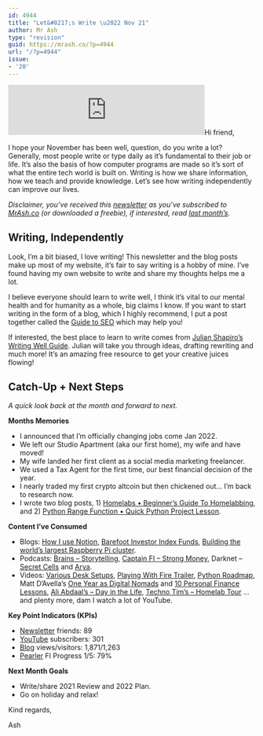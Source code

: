 ```yaml
---
id: 4944
title: "Let&#8217;s Write \u2022 Nov 21"
author: Mr Ash
type: "revision"
guid: https://mrash.co/?p=4944
url: "/?p=4944"
issue:
- '20'
---
```


<iframe frameborder="0" height="102px" loading="lazy" scrolling="no" src="https://anchor.fm/mrashleyball/embed/episodes/Lets-Write--Nov-21-e1b2qig" width="400px"></iframe>Hi friend,

I hope your November has been well, question, do you write a lot? Generally, most people write or type daily as it’s fundamental to their job or life. It’s also the basis of how computer programs are made so it’s sort of what the entire tech world is built on. Writing is how we share information, how we teach and provide knowledge. Let’s see how writing independently can improve our lives.

*Disclaimer, you’ve received this [newsletter](https://mrash.co/newsletters) as you’ve subscribed to [MrAsh.co](https://mrash.co/) (or downloaded a freebie), if interested, read [last month’s](https://mrash.co/letter/oct-21/).*

## Writing, Independently

Look, I’m a bit biased, I love writing! This newsletter and the blog posts make up most of my website, it’s fair to say writing is a hobby of mine. I’ve found having my own website to write and share my thoughts helps me a lot.

I believe everyone should learn to write well, I think it’s vital to our mental health and for humanity as a whole, big claims I know. If you want to start writing in the form of a blog, which I highly recommend, I put a post together called the [Guide to SEO](https://mrash.co/guide-to-seo-ultimate-beginners-guide-for-seo/) which may help you!

If interested, the best place to learn to write comes from [Julian Shapiro’s Writing Well Guide](https://www.julian.com/guide/write/intro). Julian will take you through ideas, drafting rewriting and much more! It’s an amazing free resource to get your creative juices flowing!

## Catch-Up + Next Steps

*A quick look back at the month and forward to next.*

**Months Memories**

- I announced that I’m officially changing jobs come Jan 2022.
- We left our Studio Apartment (aka our first home), my wife and have moved!
- My wife landed her first client as a social media marketing freelancer.
- We used a Tax Agent for the first time, our best financial decision of the year.
- I nearly traded my first crypto altcoin but then chickened out… I’m back to research now.
- I wrote two blog posts, 1) [Homelabs • Beginner’s Guide To Homelabbing](https://mrash.co/homelabs-beginners-guide-to-homelabbing/), and 2) [Python Range Function • Quick Python Project Lesson](https://mrash.co/python-range-function-quick-python-project-lesson/).

**Content I’ve Consumed**

- Blogs: [How I use Notion](https://reasonabledeviations.com/2021/09/18/how-i-use-notion/), [Barefoot Investor Index Funds](https://captainfi.com/barefoot-investor-index-funds/), [Building the world’s largest Raspberry Pi cluster](https://blogs.oracle.com/developers/post/building-the-worlds-largest-raspberry-pi-cluster).
- Podcasts: [Brains – Storytelling](https://www.brainspodcast.com/episode/storytelling), [Captain FI – Strong Money](https://captainfi.com/strong-money-australia/), Darknet – [Secret Cells](https://darknetdiaries.com/episode/105/) and [Arya](https://darknetdiaries.com/episode/104/).
- Videos: [Various Desk Setups](https://youtube.com/playlist?list=PLGR72TW7SUVo8gc5Kb3ulIjp9vnSLLa6k), [Playing With Fire Trailer](https://youtu.be/DGJAcfRxipE), [Python Roadmap](https://youtu.be/wFEC7VbWBZo), Matt D’Avella’s [One Year as Digital Nomads](https://youtu.be/TWckb7_fykc) and [10 Personal Finance Lessons](https://youtu.be/bMXTGGxrQ3A), [Ali Abdaal’s – Day in the Life](https://youtu.be/F7JMKzBr8HY), [Techno Tim’s – Homelab Tour](https://youtu.be/u45Z4yGTgs8) …and plenty more, dam I watch a lot of YouTube.

**Key Point Indicators (KPIs)**

- [Newsletter](https://mrash.co/newsletters) friends: 89
- [YouTube](https://youtube.com/mrashleyball) subscribers: 301
- [Blog](https://mrash.co/blog/) views/visitors: 1,871/1,263
- [Pearler](https://pearler.com/invited/ASHLEY43593) FI Progress 1/5: 79%

**Next Month Goals**

- Write/share 2021 Review and 2022 Plan.
- Go on holiday and relax!

Kind regards,

Ash